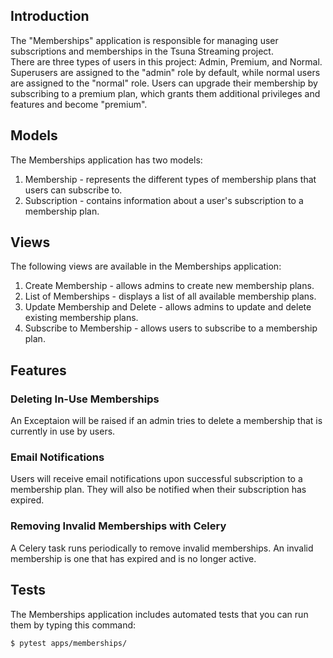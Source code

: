 ## Introduction
The "Memberships" application is responsible for managing user subscriptions and memberships in the Tsuna Streaming project.
<br>
There are three types of users in this project: Admin, Premium, and Normal.<br>
 Superusers are assigned to the "admin" role by default, while normal users are assigned to the "normal" role. Users can upgrade their membership by subscribing to a premium plan, which grants them additional privileges and features and become "premium".

## Models
The Memberships application has two models:

1. Membership - represents the different types of membership plans that users can subscribe to.
2. Subscription - contains information about a user's subscription to a membership plan.

## Views
The following views are available in the Memberships application:

1. Create Membership - allows admins to create new membership plans.
2. List of Memberships - displays a list of all available membership plans.
3. Update Membership and Delete - allows admins to update and delete existing membership plans.
4. Subscribe to Membership - allows users to subscribe to a membership plan.

## Features

### Deleting In-Use Memberships
An Exceptaion will be raised if an admin tries to delete a membership that is currently in use by users. 

### Email Notifications
Users will receive email notifications upon successful subscription to a membership plan. They will also be notified when their subscription has expired.

### Removing Invalid Memberships with Celery
A Celery task runs periodically to remove invalid memberships. An invalid membership is one that has expired and is no longer active.

## Tests
The Memberships application includes automated tests that you can run them by typing this command:

```
$ pytest apps/memberships/
``` 